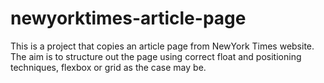 # newyorktimes-article-page
This is a project that copies an article page from NewYork Times website. The aim is to structure out the page using correct float and positioning techniques, flexbox or grid as the case may be.
